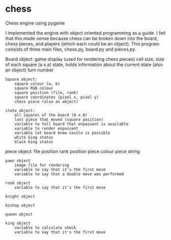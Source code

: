 # chess
Chess engine using pygame


I implemented the engine with object oriented programming as a guide. I felt that this made sense because chess can be broken down into the board, chess pieces, and players (which each could be an object). This program consists of three main files, chess.py, board.py and pieces.py.


Board object:
	game display (used for rendering chess pieces)
	cell size, size of each square (a x a)
	state, holds information about the current state (also an object)
	turn number

	Square object:
		square colour (w, b)
		square RGB colour
		square position (file, rank)
		square coordinates (pixel x, pixel y)
		chess piece (also an object)

	state object:
		all squares of the board (8 x 8)
		last piece that moved (square position)
		variable to tell board that enpassant is available
		variable to render enpassant
		variable let board know castle is possible
		white king status
		black king status

piece object:
	file position
	rank position
	piece colour
	piece string

	pawn object
		image file for rendering
		variable to say that it's the first move
		variable to say that a double move was performed

	rook object
		variable to say that it's the first move

	knight object

	bishop object

	queen object

	king object
		variable to calculate check
		variable to say that it's the first move
		
		
	
